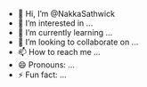 - 👋 Hi, I’m @NakkaSathwick
- 👀 I’m interested in ...
- 🌱 I’m currently learning ...
- 💞️ I’m looking to collaborate on ...
- 📫 How to reach me ...
- 😄 Pronouns: ...
- ⚡ Fun fact: ...

<!---
NakkaSathwick/NakkaSathwick is a ✨ special ✨ repository because its `README.md` (this file) appears on your GitHub profile.
You can click the Preview link to take a look at your changes.
--->
